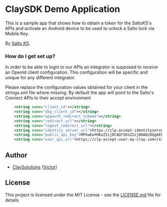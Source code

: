 # ClaySDK Demo Application

This is a sample app that shows how to obtain a token for the SaltoKS's APIs 
and activate an Android device to be used to unlock a Salto lock via Mobile Key.

By [Salto KS](https://saltoks.com/).

### How do I get set up? ###

In order to be able to login to our APIs an integrator is supposed to receive an OpenId client configuration.
This configuration will be specific and unique for any different integrator.

Please replace the configuration values obtained for your client in the strings.xml file where missing.
By default the app will point to the Salto's Connect APIs to their accept environment

```xml
    <string name="client_id"></string>
    <string name="dkg_client_id"></string>
    <string name="appauth_redirect_scheme"></string>
    <string name="redirect_url"></string>
    <string name="logout_redirect_url"></string>
    <string name="identity_server_url">https://clp-accept-identityserver.my-clay.com</string>
    <string name="public_api_key">MFkwEwYHKoZIzj0CAQYIKoZIzj0DAQcDQgAEFYDlLVhKz+qNQIBASs322cib/iwnnuSWczXSvU8GGYB6pgZgaCroCywHMPclFRehVsB+jYRJd6n4zkhDSGd5bQ==</string>
    <string name="user_api_url">https://clp-accept-user.my-clay.com</string>
```

## Author

* [ClaySolutions](https://github.com/ClaySolutions) ([Victor](https://github.com/victorlsn))

## License

This project is licensed under the MIT License - see the [LICENSE.md](LICENSE.md) file for details
